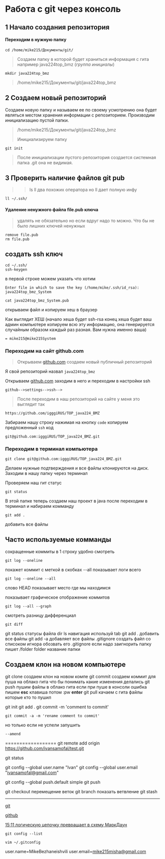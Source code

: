 # Работа с git через консоль

## 1 Начало создания репозитория 

#### Переходим в нужную папку

```
cd /home/mike215/Документы/git/
```

> Создаем папку в которой будет храниться информация с гита например java224top\_bmz (_группа инициалы_)

```
mkdir java224top_bmz
```
> /home/mike215/Документы/git/java224top_bmz


## 2 Создаем новый репозиторий



Создаем новую папку и называем ее по своему усмотрению она будет являться местом хранения информации с репозиторием.
Производим инициализацию пустой папки.

> /home/mike215/Документы/git/java224top_bmz
> 
> Инициализируем папку 

```git
git init
```

>После инициализации пустого репозитория создается системная папка .git она не видимая.


## 3 Проверить наличие файлов git pub
>> ls ll два похожих оператора но ll дает полную инфу

```
ll ~/.ssh/
```

#### Удаление ненужного файла file.pub ключа
> удалять не обязательно но если вдруг надо то можно. Что бы не было лишних ключей ненужных

```
remove file.pub
rm file.pub
```

## создать ssh ключ 

```
cd ~/.ssh/
ssh-keygen
```
в первой строке можем указать что хотим

```
Enter file in which to save the key (/home/mike/.ssh/id_rsa): java224top_bmz_System
```


```
cat java224top_bmz_System.pub
```
открываем файл и копируем хеш в браузер

Как выглядит ХЕШ (начало хеша будет ssh-rsa конец хеша будет ваш админ компьютере копируем всю эту информацию, она генерируется случайным образом каждый раз разная. Вам нужна именно ваша)
```ssh-rsa apdfasdasd.,rqoasdf aLKASDJSLFKSDKLFLS:DKFJkLSDKJap  dfasdasd.,rqoasdfa ASDJSLFKSDKLFLS:DKFJkLSDKJapdfasdasd.,rqoasdfaLKASDJSLFKSDKLFLS:DKFJkLSDKJapdfasdasd.,rqo aLKASDJSLF KSDKLF LS:D KFJkLSDKJapdf  asdasd.,rqoasd faLKA SDJSLFKSDK  FLS:DKFJkLSDKJapdfasdasd.,rqoasdfa LKASDJSLFKSDKLFLS:DKFJkLSDKJapdfasdasd.,rqoasdfaLKASDJSLFKSD KLFLS:DKFJkLSDKJapdfasdasd.,rqoasdfaLKASDJSLFKSDKLFLS:DKFJkLSDKJapdfasdasd.,rqoasdfaLKASDJSLFKSDKLFLS:DKFJkLSDKJapdfasdasd.,rqoasdfaLKASD aLKASDJSLFKSDKLFLS:DKFJkLSDKJ
= mike215@mike215System
```

### Переходим на сайт github.com

>Открываем [github.com](https://github.com/) создаем новый публичный репозиторий  
>
Я свой репозиторий назвал `java224top_bmz`

Открываем [github.com](https://github.com/) заходим в него и переходим в настройки ssh

```
github-->settings-->ssh-->
```

>После переходим в наш репозиторий  на сайте у меня это выглядит так

```
https://github.com/igggiRUS/TOP_java224_BMZ
```

Забираем нашу строку нажимая на кнопку `code` копируем предложенный `ssh` код

```
git@github.com:igggiRUS/TOP_java224_BMZ.git
```

### Переходим в терминал компьютера

```
git clone git@github.com:igggiRUS/TOP_java224_BMZ.git
```
Делаем нужные подтверждения и все файлы клонируются на диск.
Заходим в нашу папку через терминал

Проверяем наш гит статус
```
git status
```
В этой папке теперь создаем наш проект в java после переходим в терминал и набираем комманду

```
git add .
```

 добавить все файлы




## Часто используемые комманды

сокращенные коммиты в 1 строку удобно смотреть

```
git log --oneline 
```

покажет  коммит с меткой в скобках --all показывает логи всего

```
git log --oneline --all
```

слово HEAD показывает место где мы находимся

показывает графическое отображение коммитов

```
git log --all --graph
```
смотреть разницу дифференциал

```
git diff
```


git status статусы файла
dir ls навигация используй tab
git add . добавить все файлы
git add -a  добавляет все файлы 
.gitignore создать файл со списоком игнора обозвать его .gitignore если надо заигнорить папку пишет /folder folder название папки

## Создаем клон на новом компьютере

git clone создаем клон на новом компе
git commit создаем коммит для пуша на облако гита что бы понимать какие изменения делались
git push пушим файлы в облако гита если при пуше в консоли ошибка пишем 
**esc** клавиша потом :pw **enter**
git pull качаем с гита файлы которые кто то пушил


git init 
git add .
git commit -m 'comment to commit'



```
git commit -a -m 'rename comment to commit'
```
но только если не успели запушить 
```
--amend
```

==================
git remote add origin https://github.com/ivansamofal/test.git

git status

git config --global user.name "Ivan"
git config --global user.email "ivansamofal@gmail.com"


git config --global push.default simple
git push

git checkout перемещение веток
git branch показать ветвление
git stash 












-----------------------------------

[git](https://www.youtube.com/channel/UC2Ev-rDSHBov0ZMChesLfrg)

[github](https://www.youtube.com/channel/UCK5d3n3kfkzlArMccS0TTXA)

[15:11 логическую цепочку превращает в схему МаркДаун](https://www.youtube.com/watch?v=GnK6rci9Nsc)



```
git config --list
```


```
vim ~/.gitconfig
```
user.name=MikeBezhaneishvili
user.email=mike215misha@gmail.com

